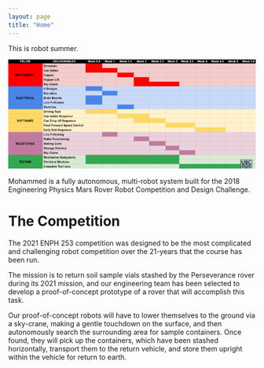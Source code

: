 ```yaml
---
layout: page
title: "Home"
---
```


This is robot summer.

![alt text](https://github.com/seanghaeli/seanghaeli.github.io/blob/master/assets/images/rs_timeline.PNG)

Mohammed is a fully autonomous, multi-robot system built for the 2018 Engineering Physics Mars Rover Robot Competition and Design Challenge.

# The Competition

The 2021 ENPH 253 competition was designed to be the most complicated and challenging robot competition over the 21-years that the course has been run.

The mission is to return soil sample vials stashed by the Perseverance rover during its 2021 mission, and our engineering team has been selected to develop a proof-of-concept prototype of a rover that will accomplish this task.

Our proof-of-concept robots will have to lower themselves to the ground via a sky-crane, making a gentle touchdown on the surface, and then autonomously search the surrounding area for sample containers. Once found, they will pick up the containers, which have been stashed horizontally, transport them to the return vehicle, and store them upright within the vehicle for return to earth.

